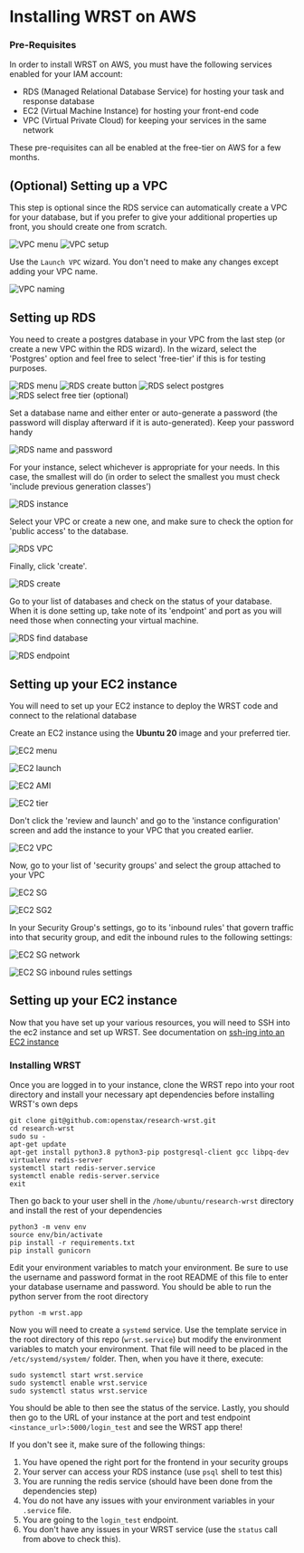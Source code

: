 # Installing WRST on AWS

### Pre-Requisites
In order to install WRST on AWS, you must have the following services enabled for your IAM account:

* RDS (Managed Relational Database Service) for hosting your task and response database
* EC2 (Virtual Machine Instance) for hosting your front-end code
* VPC (Virtual Private Cloud) for keeping your services in the same network

These pre-requisites can all be enabled at the free-tier on AWS for a few months.

## (Optional) Setting up a VPC

This step is optional since the RDS service can automatically create a VPC for your database, but if you prefer to give your additional properties up front, you should create one from scratch.

![VPC menu](./vpc1.png)
![VPC setup](./vpc2.png)

Use the `Launch VPC` wizard. You don't need to make any changes except adding your VPC name.

![VPC naming](./vpc-name.png)

## Setting up RDS

You need to create a postgres database in your VPC from the last step (or create a new VPC within the RDS wizard). In the wizard, select the 'Postgres' option and feel free to select 'free-tier' if this is for testing purposes.

![RDS menu](./rds1.png)
![RDS create button](./rds2.png)
![RDS select postgres](./rds3.png)
![RDS select free tier (optional)](./rds4.png)

Set a database name and either enter or auto-generate a password (the password will display afterward if it is auto-generated). Keep your password handy

![RDS name and password](./rds5.png)

For your instance, select whichever is appropriate for your needs. In this case, the smallest will do (in order to select the smallest you must check 'include previous generation classes')

![RDS instance](./rds6.png)

Select your VPC or create a new one, and make sure to check the option for 'public access' to the database.

![RDS VPC](./rds7.png)

Finally, click 'create'.

![RDS create](./rds8.png)

Go to your list of databases and check on the status of your database. When it is done setting up, take note of its 'endpoint' and port as you will need those when connecting your virtual machine.

![RDS find database](./rds9.png)

![RDS endpoint](./rds10.png)

## Setting up your EC2 instance

You will need to set up your EC2 instance to deploy the WRST code and connect to the relational database

Create an EC2 instance using the **Ubuntu 20** image and your preferred tier.

![EC2 menu](./ec1.png)

![EC2 launch](./ec2.png)

![EC2 AMI](./ec3.png)

![EC2 tier](./ec4.png)

Don't click the 'review and launch' and go to the 'instance configuration' screen and add the instance to your VPC that you created earlier.

![EC2 VPC](./ec5.png)

Now, go to your list of 'security groups' and select the group attached to your VPC

![EC2 SG](./ec6.png)

![EC2 SG2](./ec7.png)

In your Security Group's settings, go to its 'inbound rules' that govern traffic into that security group, and edit the inbound rules to the following settings:

![EC2 SG network](./ec8.png)

![EC2 SG inbound rules settings](./ec9.png)

## Setting up your EC2 instance

Now that you have set up your various resources, you will need to SSH into the ec2 instance and set up WRST. See documentation on [ssh-ing into an EC2 instance](https://docs.aws.amazon.com/AWSEC2/latest/UserGuide/AccessingInstancesLinux.html)

### Installing WRST

Once you are logged in to your instance, clone the WRST repo into your root directory and install your necessary apt dependencies before installing WRST's own deps

```
git clone git@github.com:openstax/research-wrst.git
cd research-wrst
sudo su -
apt-get update
apt-get install python3.8 python3-pip postgresql-client gcc libpq-dev virtualenv redis-server
systemctl start redis-server.service
systemctl enable redis-server.service
exit
```

Then go back to your user shell in the `/home/ubuntu/research-wrst` directory and install the rest of your dependencies

```
python3 -m venv env
source env/bin/activate
pip install -r requirements.txt
pip install gunicorn
```

Edit your environment variables to match your environment. Be sure to use the username and password format in the root README of this file to enter your database username and password. You should be able to run the python server from the root directory

```
python -m wrst.app
```

Now you will need to create a `systemd` service. Use the template service in the root directory of this repo (`wrst.service`) but modify the environment variables to match your environment. That file will need to be placed in the `/etc/systemd/system/` folder. Then, when you have it there, execute:

```
sudo systemctl start wrst.service
sudo systemctl enable wrst.service
sudo systemctl status wrst.service
```

You should be able to then see the status of the service. Lastly, you should then go to the URL of your instance at the port and test endpoint `<instance_url>:5000/login_test` and see the WRST app there!

If you don't see it, make sure of the following things:

1. You have opened the right port for the frontend in your security groups
2. Your server can access your RDS instance (use `psql` shell to test this)
3. You are running the redis service (should have been done from the dependencies step)
4. You do not have any issues with your environment variables in your `.service` file.
5. You are going to the `login_test` endpoint.
6. You don't have any issues in your WRST service (use the `status` call from above to check this).

